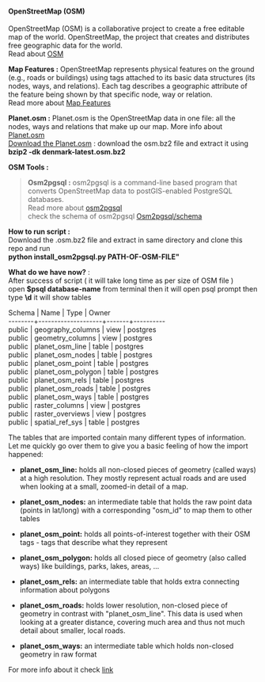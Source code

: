 #### OpenStreetMap (OSM)              
OpenStreetMap (OSM) is a collaborative project to create a free editable map of the world.  OpenStreetMap, the project that creates and distributes free geographic data for the world.      
Read about [OSM](https://wiki.openstreetmap.org/wiki/Main_Page)   

**Map Features :**  OpenStreetMap represents physical features on the ground (e.g., roads or buildings) using tags attached to its basic data structures (its nodes, ways, and relations). Each tag describes a geographic attribute of the feature being shown by that specific node, way or relation.          
Read more about [Map Features](https://wiki.openstreetmap.org/wiki/Map_Features)            

**Planet.osm :**  Planet.osm is the OpenStreetMap data in one file: all the nodes, ways and relations that make up our map.
More info about [Planet.osm](http://wiki.openstreetmap.org/wiki/Planet.osm)  
[Download the Planet.osm](http://download.geofabrik.de/) : download the osm.bz2 file and extract it using **bzip2 -dk denmark-latest.osm.bz2**

**OSM Tools :** 
> **Osm2pgsql :** osm2pgsql is a command-line based program that converts OpenStreetMap data to postGIS-enabled PostgreSQL databases.   
Read more about [osm2pgsql](http://wiki.openstreetmap.org/wiki/Osm2pgsql)           
check the schema of osm2pgsql [Osm2pgsql/schema](http://wiki.openstreetmap.org/wiki/Osm2pgsql/schema) 

**How to run script :**       
Download the .osm.bz2 file and extract in same directory and clone this repo and run       
**python install_osm2pgsql.py PATH-OF-OSM-FILE"**

**What do we have now?** :    
After success of script ( it will take long time as per size of OSM file )      
open **$psql database-name** from terminal then it will open psql prompt then type **\d** it will show tables

Schema |        Name        | Type  |  Owner        
--------+--------------------+-------+----------     
public | geography_columns  | view  | postgres          
public | geometry_columns    | view  | postgres    
public | planet_osm_line         | table | postgres        
public | planet_osm_nodes     | table | postgres         
public | planet_osm_point   | table | postgres         
public | planet_osm_polygon | table | postgres         
public | planet_osm_rels    | table | postgres            
public | planet_osm_roads   | table | postgres           
public | planet_osm_ways    | table | postgres             
public | raster_columns     | view  | postgres          
public | raster_overviews   | view  | postgres           
public | spatial_ref_sys    | table | postgres                


The tables that are imported contain many different types of information. Let me quickly go over them to give you a basic feeling of how the import happened:

- **planet_osm_line:** holds all non-closed pieces of geometry (called ways) at a high resolution. They mostly represent actual roads and are used when looking at a small, zoomed-in detail of a map.         

- **planet_osm_nodes:** an intermediate table that holds the raw point data (points in lat/long) with a corresponding "osm_id" to map them to other tables   

- **planet_osm_point:** holds all points-of-interest together with their OSM tags - tags that describe what they represent
- **planet_osm_polygon:** holds all closed piece of geometry (also called ways) like buildings, parks, lakes, areas, ...   

- **planet_osm_rels:** an intermediate table that holds extra connecting information about polygons     

- **planet_osm_roads:** holds lower resolution, non-closed piece of geometry in contrast with "planet_osm_line". This data is used when looking at a greater distance, covering much area and thus not much detail about smaller, local roads.   

- **planet_osm_ways:** an intermediate table which holds non-closed geometry in raw format

For more info about it check [link](http://shisaa.jp/postset/postgis-postgresqls-spatial-partner-part-3.html)
